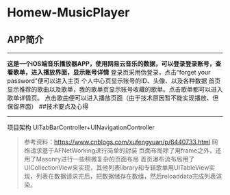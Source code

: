 # Homew-MusicPlayer
## APP简介
*****
**这是一个iOS端音乐播放器APP，使用网易云音乐的数据，可以登录登录账号，查看歌单，进入播放界面，显示账号详情**
登录页采用伪登录，点击“forget your password"便可以进入主页
个人中心页显示账号的ID、头像、以及各种数据
首页显示推荐的歌曲以及歌单，我的歌单页显示账号收藏的歌单。点击歌单都可以进入歌单详情页。
点击歌曲便可以进入播放页面（由于技术原因暂不能实现播放、但保留界面）
##技术要点及心得
****
项目架构 UITabBarController+UINavigationController
>参考资料：https://www.cnblogs.com/xufengyuan/p/6440733.html
网络请求基于AFNetWorking进行简单的封装
页面布局除了用frame之外，还用了Masonry进行一些稍微复杂的页面布局
首页瀑布流布局用了UICollectionView来实现，其他列表library和专辑歌单用UITableView实现，列表在数据请求完后，把数据储存在数组，然后reloaddata完成列表渲染。




